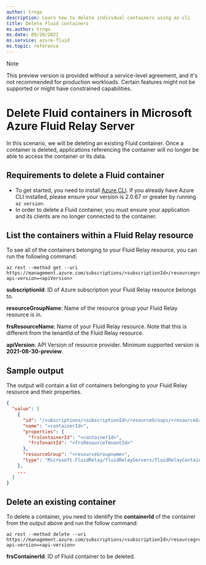 ```yaml
---
author: trngo
description: Learn how to delete individual containers using az-cli
title: Delete Fluid containers
ms.author: trngo
ms.date: 09/28/2021
ms.service: azure-fluid
ms.topic: reference
---
```


> [!NOTE]
> This preview version is provided without a service-level agreement, and it's not recommended for production workloads. Certain features might not be supported or might have constrained capabilities.

# Delete Fluid containers in Microsoft Azure Fluid Relay Server
In this scenario, we will be deleting an existing Fluid container. Once a container is deleted, applications referencing the container will no longer be able to access the container or its data. 

## Requirements to delete a Fluid container
- To get started, you need to install [Azure CLI](/cli/azure/install-azure-cli). If you already have Azure CLI installed, please ensure your version is 2.0.67 or greater by running `az version`.
- In order to delete a Fluid container, you must ensure your application and its clients are no longer connected to the container.

## List the containers within a Fluid Relay resource
To see all of the containers belonging to your Fluid Relay resource, you can run the following command:
```
az rest --method get --uri https://management.azure.com/subscriptions/<subscriptionId>/resourcegroups/<resourceGroupName>/providers/Microsoft.FluidRelay/FluidRelayServers/<frsResourceName>/FluidRelayContainers?api-version=<apiVersion>
```
**subscriptionId**: ID of Azure subscription your Fluid Relay resource belongs to.

**resourceGroupName**: Name of the resource group your Fluid Relay resource is in.

**frsResourceName**: Name of your Fluid Relay resource. Note that this is different from the tenantId of the Fluid Relay resource.

**apiVersion**: API Version of resource provider. Minimum supported version is **2021-08-30-preview**.  


## Sample output
The output will contain a list of containers belonging to your Fluid Relay resource and their properties.
```json
{
  "value": [
    {
      "id": "/subscriptions/<subscriptionId>/resourceGroups/<resourceGroupname>/providers/Microsoft.FluidRelay/fluidRelayServers/<frsResourcename>/fluidRelayContainers/<containerId>",
      "name": "<containerId>",
      "properties": {
        "frsContainerId": "<containerId>",
        "frsTenantId": "<frsResourceTenantId>"
      },
      "resourceGroup": "<resourceGroupname>",
      "type": "Microsoft.FluidRelay/fluidRelayServers/fluidRelayContainers"
    },
    ...
  ]
}
```


## Delete an existing container
To delete a container, you need to identify the **containerId** of the container from the output above and run the follow command: 
```
az rest --method delete --uri https://management.azure.com/subscriptions/<subscriptionId>/resourcegroups/<resourceGroupName>/providers/Microsoft.FluidRelay/FluidRelayServers/<frsResourceName>/FluidRelayContainers/<frsContainerId>?api-version=<api-version>
```
  **frsContainerId**: ID of Fluid container to be deleted. 
